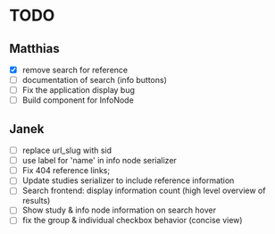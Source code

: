 # TODO
## Matthias
- [x] remove search for reference
- [ ] documentation of search (info buttons)
- [ ] Fix the application display bug
- [ ] Build component for InfoNode

## Janek
- [ ] replace url_slug with sid
- [ ] use label for 'name' in info node serializer
- [ ] Fix 404 reference links;
- [ ] Update studies serializer to include reference information
- [ ] Search frontend: display information count (high level overview of results)
- [ ] Show study & info node information on search hover
- [ ] fix the group & individual checkbox behavior (concise view)
